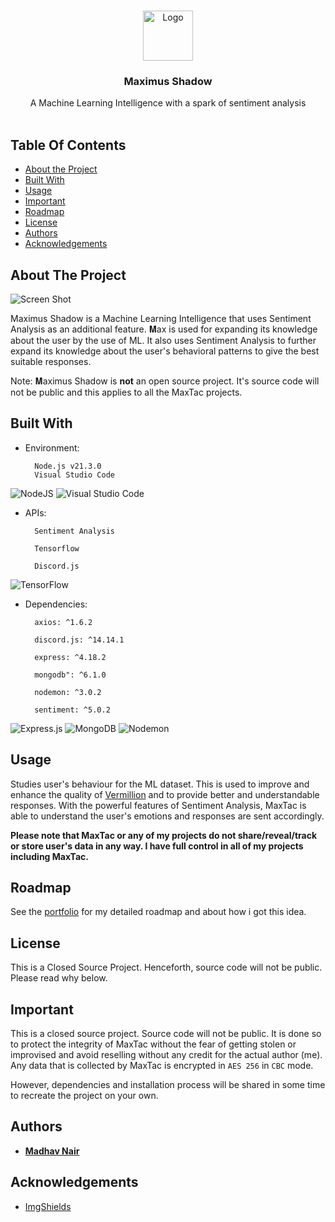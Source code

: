 <br/>
<p align="center">
  <a href="https://github.com/theoneandonlyshadow/Maximus-Shadow">
    <img src="images/logo.png" alt="Logo" width="80" height="80">
  </a>

  <h3 align="center">Maximus Shadow</h3>

  <p align="center">
    A Machine Learning Intelligence with a spark of sentiment analysis
    <br/>
    <br/>
  </p>
</p>



## Table Of Contents

* [About the Project](#about-the-project)
* [Built With](#built-with)
* [Usage](#usage)
* [Important](#important)
* [Roadmap](#roadmap)
* [License](#license)
* [Authors](#authors)
* [Acknowledgements](#acknowledgements)

## About The Project

![Screen Shot](images/screenshot.png)

Maximus Shadow is a Machine Learning Intelligence that uses Sentiment Analysis as an additional feature. 𝐌ax is used for expanding its knowledge about the user by the use of ML. It also uses Sentiment Analysis to further expand its knowledge about the user's behavioral patterns to give the best suitable responses.

Note: 𝐌aximus Shadow is **not** an open source project. It's source code will not be public and this applies to all the MaxTac projects.

## Built With

- Environment:

        Node.js v21.3.0
        Visual Studio Code
![NodeJS](https://img.shields.io/badge/node.js-6DA55F?style=for-the-badge&logo=node.js&logoColor=white)
![Visual Studio Code](https://img.shields.io/badge/Visual%20Studio%20Code-0078d7.svg?style=for-the-badge&logo=visual-studio-code&logoColor=white)

- APIs:
  
        Sentiment Analysis

        Tensorflow

        Discord.js

![TensorFlow](https://img.shields.io/badge/TensorFlow-%23FF6F00.svg?style=for-the-badge&logo=TensorFlow&logoColor=white)

- Dependencies:

        axios: ^1.6.2

        discord.js: ^14.14.1

        express: ^4.18.2

        mongodb": ^6.1.0

        nodemon: ^3.0.2

        sentiment: ^5.0.2
![Express.js](https://img.shields.io/badge/express.js-%23404d59.svg?style=for-the-badge&logo=express&logoColor=%2361DAFB)
![MongoDB](https://img.shields.io/badge/MongoDB-%234ea94b.svg?style=for-the-badge&logo=mongodb&logoColor=white)
![Nodemon](https://img.shields.io/badge/NODEMON-%23323330.svg?style=for-the-badge&logo=nodemon&logoColor=%BBDEAD)

## Usage
Studies user's behaviour for the ML dataset. This is used to improve and enhance the quality of [Vermillion](https://github.com/theoneandonlyshadow/Scarlett-Vermillion/) and to provide better and understandable responses.
With the powerful features of Sentiment Analysis, MaxTac is able to understand the user's emotions and responses are sent accordingly.

**Please note that MaxTac or any of my projects do not share/reveal/track or store user's data in any way. I have full control in all of my projects including MaxTac.**

## Roadmap

See the [portfolio](https://theoneandonlyshadow.github.io/madhav.github.io/) for my detailed roadmap and about how i got this idea.

## License

This is a Closed Source Project. Henceforth, source code will not be public. Please read why below.

## Important

This is a closed source project. Source code will not be public. It is done so to protect the integrity of MaxTac without the fear of getting stolen or improvised and avoid reselling without any credit for the actual author (me). Any data that is collected by MaxTac is encrypted in `AES 256` in `CBC` mode.

However, dependencies and installation process will be shared in some time to recreate the project on your own.

## Authors

* **[Madhav Nair](https://github.com/theoneandonlyshadow/)**

## Acknowledgements

* [ImgShields](https://shields.io/)
